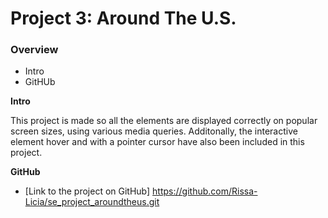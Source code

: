 # Project 3: Around The U.S.

### Overview  

* Intro  
* GitHUb  
 
  
**Intro**
  
This project is made so all the elements are displayed correctly on popular screen sizes, using various media queries. Additonally, the interactive element hover and with a pointer cursor have also been included in this project.
  
**GitHub**  
  
* [Link to the project on GitHub] https://github.com/Rissa-Licia/se_project_aroundtheus.git
  

